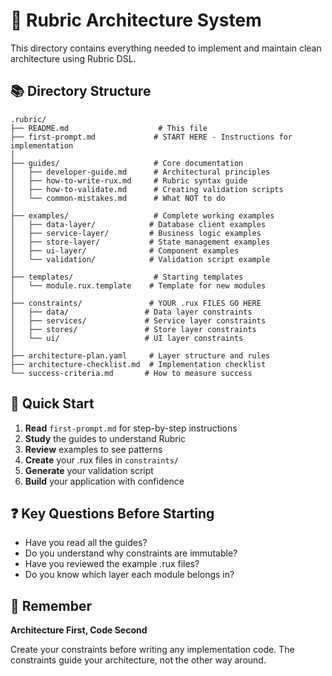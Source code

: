 # 📁 Rubric Architecture System

This directory contains everything needed to implement and maintain clean architecture using Rubric DSL.

## 📚 Directory Structure

```
.rubric/
├── README.md                    # This file
├── first-prompt.md             # START HERE - Instructions for implementation
│
├── guides/                     # Core documentation
│   ├── developer-guide.md      # Architectural principles
│   ├── how-to-write-rux.md     # Rubric syntax guide
│   ├── how-to-validate.md      # Creating validation scripts
│   └── common-mistakes.md      # What NOT to do
│
├── examples/                   # Complete working examples
│   ├── data-layer/            # Database client examples
│   ├── service-layer/         # Business logic examples
│   ├── store-layer/           # State management examples
│   ├── ui-layer/              # Component examples
│   └── validation/            # Validation script example
│
├── templates/                  # Starting templates
│   └── module.rux.template    # Template for new modules
│
├── constraints/               # YOUR .rux FILES GO HERE
│   ├── data/                 # Data layer constraints
│   ├── services/             # Service layer constraints
│   ├── stores/               # Store layer constraints
│   └── ui/                   # UI layer constraints
│
├── architecture-plan.yaml     # Layer structure and rules
├── architecture-checklist.md  # Implementation checklist
└── success-criteria.md       # How to measure success
```

## 🚀 Quick Start

1. **Read** `first-prompt.md` for step-by-step instructions
2. **Study** the guides to understand Rubric
3. **Review** examples to see patterns
4. **Create** your .rux files in `constraints/`
5. **Generate** your validation script
6. **Build** your application with confidence

## ❓ Key Questions Before Starting

- Have you read all the guides?
- Do you understand why constraints are immutable?
- Have you reviewed the example .rux files?
- Do you know which layer each module belongs in?

## 🎯 Remember

**Architecture First, Code Second**

Create your constraints before writing any implementation code. The constraints guide your architecture, not the other way around.